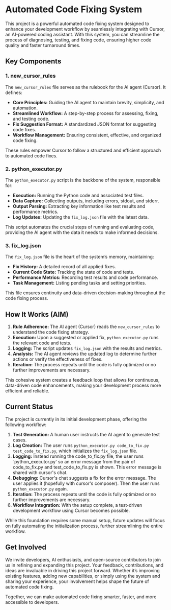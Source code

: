 # **Automated Code Fixing System**

This project is a powerful automated code fixing system designed to enhance your development workflow by seamlessly integrating with Cursor, an AI-powered coding assistant. With this system, you can streamline the process of diagnosing, testing, and fixing code, ensuring higher code quality and faster turnaround times.

## **Key Components**

### 1. **new_cursor_rules**

The `new_cursor_rules` file serves as the rulebook for the AI agent (Cursor). It defines:

- **Core Principles:** Guiding the AI agent to maintain brevity, simplicity, and automation.
- **Streamlined Workflow:** A step-by-step process for assessing, fixing, and testing code.
- **Fix Suggestion Format:** A standardized JSON format for suggesting code fixes.
- **Workflow Management:** Ensuring consistent, effective, and organized code fixing.

These rules empower Cursor to follow a structured and efficient approach to automated code fixes.

### 2. **python_executor.py**

The `python_executor.py` script is the backbone of the system, responsible for:

- **Execution:** Running the Python code and associated test files.
- **Data Capture:** Collecting outputs, including errors, stdout, and stderr.
- **Output Parsing:** Extracting key information like test results and performance metrics.
- **Log Updates:** Updating the `fix_log.json` file with the latest data.

This script automates the crucial steps of running and evaluating code, providing the AI agent with the data it needs to make informed decisions.

### 3. **fix_log.json**

The `fix_log.json` file is the heart of the system’s memory, maintaining:

- **Fix History:** A detailed record of all applied fixes.
- **Current Code State:** Tracking the state of code and tests.
- **Performance Metrics:** Recording test results and code performance.
- **Task Management:** Listing pending tasks and setting priorities.

This file ensures continuity and data-driven decision-making throughout the code fixing process.

## **How It Works (AIM)**

1. **Rule Adherence:** The AI agent (Cursor) reads the `new_cursor_rules` to understand the code fixing strategy.
2. **Execution:** Upon a suggested or applied fix, `python_executor.py` runs the relevant code and tests.
3. **Logging:** The script updates `fix_log.json` with the results and metrics.
4. **Analysis:** The AI agent reviews the updated log to determine further actions or verify the effectiveness of fixes.
5. **Iteration:** The process repeats until the code is fully optimized or no further improvements are necessary.

This cohesive system creates a feedback loop that allows for continuous, data-driven code enhancements, making your development process more efficient and reliable.

## **Current Status**

The project is currently in its initial development phase, offering the following workflow:

1. **Test Generation:** A human user instructs the AI agent to generate test cases.
2. **Log Creation:** The user runs `python_executor.py code_to_fix.py test_code_to_fix.py`, which initializes the `fix_log.json` file.
3. **Logging:** Instead running the code_to_fix.py file, the user runs `python_executor.py' so an error message from the pair of code_to_fix.py and test_code_to_fix.py is shown. This error message is shared with cursor's chat.
4. **Debugging:** Cursor's chat suggests a fix for the error message. The user applies it (hopefully with cursor's composer). Then the user runs `python_executor.py` again.
5. **Iteration:** The process repeats until the code is fully optimized or no further improvements are necessary.
6. **Workflow Integration:** With the setup complete, a test-driven development workflow using Cursor becomes possible.

While this foundation requires some manual setup, future updates will focus on fully automating the initialization process, further streamlining the entire workflow.

## **Get Involved**

We invite developers, AI enthusiasts, and open-source contributors to join us in refining and expanding this project. Your feedback, contributions, and ideas are invaluable in driving this project forward. Whether it’s improving existing features, adding new capabilities, or simply using the system and sharing your experience, your involvement helps shape the future of automated code fixing.

Together, we can make automated code fixing smarter, faster, and more accessible to developers.
